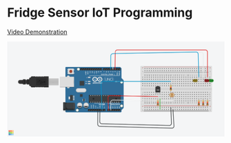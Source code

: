 # Fridge Sensor IoT Programming 




[Video Demonstration](https://youtu.be/rUM4wnOlZ9s)

 ![diagram of device](IoTPhoto.png)
